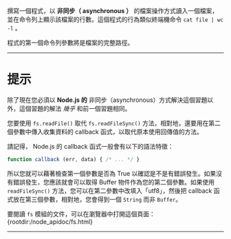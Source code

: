 撰寫一個程式，以 **非同步（ asynchronous ）** 的檔案操作方式讀入一個檔案，並在命令列上顯示該檔案的行數。這個程式的行為類似終端機命令 `cat file | wc -l` 。

程式的第一個命令列參數將是檔案的完整路徑。

----------------------------------------------------------------------
# 提示

除了現在您必須以 **Node.js 的** 非同步（asynchronous）方式解決這個習題以外，這個習題的解法 *幾乎* 和前一個習題相同。

您要使用 `fs.readFile()` 取代 `fs.readFileSync()` 方法，相對地，還要用在第二個參數中傳入收集資料的 callback 函式，以取代原本使用回傳值的方法。

請記得， Node.js 的 callback 函式一般會有以下的語法特徵：

```js
function callback (err, data) { /* ... */ }
```

所以您就可以藉著檢查第一個參數是否為 True 以確認是不是有錯誤發生。如果沒有錯誤發生，您應該就會可以取得 Buffer 物件作為您的第二個參數。如果使用 `readFileSync()` 方法，您可以在第二參數中改填入「utf8」，然後把 callback 函式放在第三個參數，相對地，您會得到一個 `String` 而非 `Buffer`。

要閱讀 `fs` 模組的文件，可以在瀏覽器中打開這個頁面：
  {rootdir:/node_apidoc/fs.html}

----------------------------------------------------------------------
